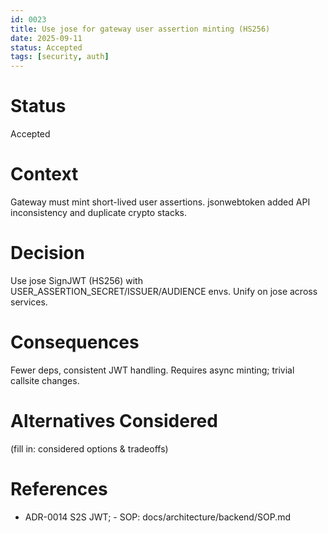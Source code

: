 ```yaml
---
id: 0023
title: Use jose for gateway user assertion minting (HS256)
date: 2025-09-11
status: Accepted
tags: [security, auth]
---
```


# Status
Accepted

# Context
Gateway must mint short-lived user assertions. jsonwebtoken added API inconsistency and duplicate crypto stacks.

# Decision
Use jose SignJWT (HS256) with USER_ASSERTION_SECRET/ISSUER/AUDIENCE envs. Unify on jose across services.

# Consequences
Fewer deps, consistent JWT handling. Requires async minting; trivial callsite changes.

# Alternatives Considered
(fill in: considered options & tradeoffs)

# References
- ADR-0014 S2S JWT; - SOP: docs/architecture/backend/SOP.md
